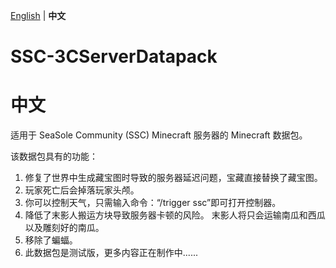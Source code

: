 [English](https://github.com/Hikal007/SSC-3CServerDatapack) | **中文**

# SSC-3CServerDatapack
# 中文
适用于 SeaSole Community (SSC) Minecraft 服务器的 Minecraft 数据包。

该数据包具有的功能：
1. 修复了世界中生成藏宝图时导致的服务器延迟问题，宝藏直接替换了藏宝图。
2. 玩家死亡后会掉落玩家头颅。
3. 你可以控制天气，只需输入命令：“/trigger ssc”即可打开控制器。
4. 降低了末影人搬运方块导致服务器卡顿的风险。 末影人将只会运输南瓜和西瓜以及雕刻好的南瓜。
5. 移除了蝙蝠。
6. 此数据包是测试版，更多内容正在制作中......
